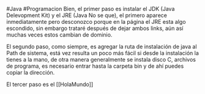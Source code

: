 #Java #Programacion 
Bien, el primer paso es instalar el JDK (Java Delevopment Kit) y el JRE (Java No se que), el primero aparece inmediatamente pero desconozco porque en la página el JRE esta algo escondido, sin embargo trataré después de dejar ambos links, aún así muchas veces estos cambian de dominio.

El segundo paso, como siempre, es agregar la ruta de instalación de java al Path de sistema, está vez resulta un poco más fácil si desde la instalación la tienes a la mano, de otra manera generalmente se instala disco C, archivos de programa, es necesario entrar hasta la carpeta bin y de ahí puedes copiar la dirección.

El tercer paso es el [[HolaMundo]]
